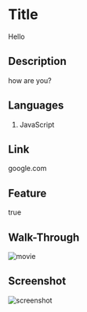 

  # Title
  Hello

  ## Description
  how are you?

  ## Languages
  1. JavaScript<br>

  ## Link
  google.com

  ## Feature
  true

  ## Walk-Through
  ![movie](http://www.google.com)

  ## Screenshot
  ![screenshot](https://github.com/Minmaung0307/professional-readme_generator/blob/30757d803f7e6c5da736378a603a6747abc466f7/images/readme.png)

  